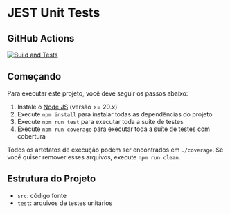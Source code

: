 # JEST Unit Tests

## GitHub Actions

[![Build and Tests](https://github.com/JeanNesi/JeanNesi-Turma01-Trabalho01/actions/workflows/node.js.yml/badge.svg?branch=main)](https://github.com/JeanNesi/JeanNesi-Turma01-Trabalho01/actions/workflows/node.js.yml)

## Começando

Para executar este projeto, você deve seguir os passos abaixo:

1. Instale o [Node JS](https://nodejs.org/) (versão >= 20.x)
1. Execute `npm install` para instalar todas as dependências do projeto
1. Execute `npm run test` para executar toda a suíte de testes
1. Execute `npm run coverage` para executar toda a suíte de testes com cobertura

Todos os artefatos de execução podem ser encontrados em `./coverage`. Se você quiser remover esses arquivos, execute `npm run clean`.

## Estrutura do Projeto

- `src`: código fonte
- `test`: arquivos de testes unitários
